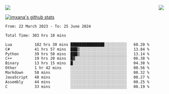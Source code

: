 <p>
  <a href="https://count.getloli.com/"><img src="https://count.getloli.com/get/@xana.readme?theme=moebooru-h"></a>
  <img src="https://weather-icon.journeyad.repl.co/@hangzhou?v=1" align="right">
</p>


<a href="https://github.com/imxana"><img align="center" src="https://github-readme-stats.vercel.app/api?username=imxana&show_icons=true&include_all_commits=true&hide_border=tru&custom_title=imxana%27s%20Github%20Stats" alt="imxana's github stats" /></a> 

<!--START_SECTION:waka-->

```txt
From: 22 March 2023 - To: 25 June 2024

Total Time: 303 hrs 10 mins

Lua          182 hrs 30 mins ███████████████░░░░░░░░░░   60.20 %
C#           41 hrs 57 mins  ███▒░░░░░░░░░░░░░░░░░░░░░   13.84 %
Python       39 hrs 50 mins  ███▒░░░░░░░░░░░░░░░░░░░░░   13.14 %
C++          19 hrs 20 mins  █▓░░░░░░░░░░░░░░░░░░░░░░░   06.38 %
Binary       13 hrs 15 mins  █░░░░░░░░░░░░░░░░░░░░░░░░   04.38 %
Other        1 hr 42 mins    ░░░░░░░░░░░░░░░░░░░░░░░░░   00.56 %
Markdown     58 mins         ░░░░░░░░░░░░░░░░░░░░░░░░░   00.32 %
JavaScript   48 mins         ░░░░░░░░░░░░░░░░░░░░░░░░░   00.27 %
Assembly     44 mins         ░░░░░░░░░░░░░░░░░░░░░░░░░   00.25 %
C            33 mins         ░░░░░░░░░░░░░░░░░░░░░░░░░   00.19 %
```

<!--END_SECTION:waka-->
